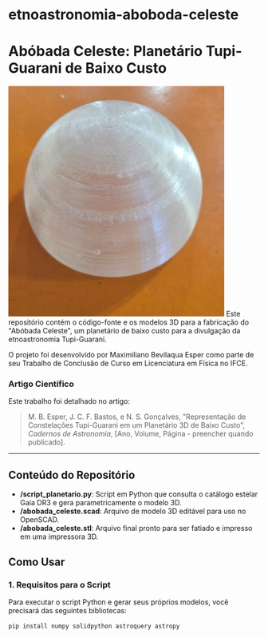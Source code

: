 # etnoastronomia-aboboda-celeste
# Abóbada Celeste: Planetário Tupi-Guarani de Baixo Custo

![Foto do Protótipo](protótipo.png)  Este repositório contém o código-fonte e os modelos 3D para a fabricação do "Abóbada Celeste", um planetário de baixo custo para a divulgação da etnoastronomia Tupi-Guarani.

O projeto foi desenvolvido por Maximiliano Bevilaqua Esper como parte de seu Trabalho de Conclusão de Curso em Licenciatura em Física no IFCE.

### Artigo Científico
Este trabalho foi detalhado no artigo:
> M. B. Esper, J. C. F. Bastos, e N. S. Gonçalves, "Representação de Constelações Tupi-Guarani em um Planetário 3D de Baixo Custo", *Cadernos de Astronomia*, [Ano, Volume, Página - preencher quando publicado].

---

## Conteúdo do Repositório

* **/script_planetario.py**: Script em Python que consulta o catálogo estelar Gaia DR3 e gera parametricamente o modelo 3D.
* **/abobada_celeste.scad**: Arquivo de modelo 3D editável para uso no OpenSCAD.
* **/abobada_celeste.stl**: Arquivo final pronto para ser fatiado e impresso em uma impressora 3D.

## Como Usar

### 1. Requisitos para o Script
Para executar o script Python e gerar seus próprios modelos, você precisará das seguintes bibliotecas:
```bash
pip install numpy solidpython astroquery astropy
